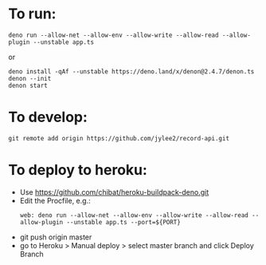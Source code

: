 # To run:
```
deno run --allow-net --allow-env --allow-write --allow-read --allow-plugin --unstable app.ts
```
or
```
deno install -qAf --unstable https://deno.land/x/denon@2.4.7/denon.ts
denon --init
denon start
```

# To develop:
```
git remote add origin https://github.com/jylee2/record-api.git
```

# To deploy to heroku:
- Use https://github.com/chibat/heroku-buildpack-deno.git
- Edit the Procfile, e.g.:
  ```
  web: deno run --allow-net --allow-env --allow-write --allow-read --allow-plugin --unstable app.ts --port=${PORT}
  ```
- git push origin master
- go to Heroku > Manual deploy > select master branch and click Deploy Branch